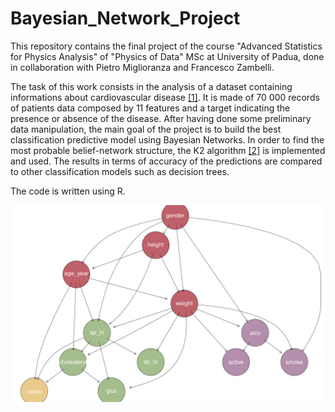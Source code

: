 # Bayesian_Network_Project

This repository contains the final project of the course "Advanced Statistics for Physics Analysis" of "Physics of Data" MSc at University of Padua, done in collaboration with Pietro Miglioranza and Francesco Zambelli.

The task of this work consists in the analysis of a dataset containing informations about cardiovascular disease [[1]](https://www.kaggle.com/sulianova/cardiovascular-disease-dataset). It is made of 70 000 records of patients data composed by 11 features and a target indicating the presence or absence of the disease. After having done some preliminary data manipulation, the main goal of the project is to build the best classification predictive model using Bayesian Networks. In order to find the most probable belief-network structure, the K2 algorithm [[2]](https://link.springer.com/article/10.1007/BF00994110) is implemented and used. The results in terms of accuracy of the predictions are compared to other classification models such as decision trees.

The code is written using R.

<img src='https://github.com/chiaramaccani/Bayesian_Network_Project/blob/main/image_network.png?raw=true'  style='width:800px;'/>
